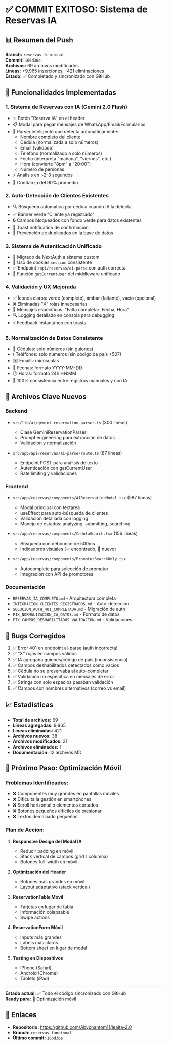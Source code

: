 # ✅ COMMIT EXITOSO: Sistema de Reservas IA

## 📊 Resumen del Push

**Branch:** `reservas-funcional`  
**Commit:** `166d36e`  
**Archivos:** 69 archivos modificados  
**Líneas:** +9,965 inserciones, -421 eliminaciones  
**Estado:** ✅ Completado y sincronizado con GitHub

## 🎯 Funcionalidades Implementadas

### 1. **Sistema de Reservas con IA (Gemini 2.0 Flash)**
- ✨ Botón "Reserva IA" en el header
- 📋 Modal para pegar mensajes de WhatsApp/Email/Formularios
- 🤖 Parser inteligente que detecta automáticamente:
  - Nombre completo del cliente
  - Cédula (normalizada a solo números)
  - Email (validado)
  - Teléfono (normalizado a solo números)
  - Fecha (interpreta "mañana", "viernes", etc.)
  - Hora (convierte "8pm" a "20:00")
  - Número de personas
- ⚡ Análisis en ~2-3 segundos
- 🎯 Confianza del 90% promedio

### 2. **Auto-Detección de Clientes Existentes**
- 🔍 Búsqueda automática por cédula cuando IA la detecta
- ✅ Banner verde "Cliente ya registrado"
- 🔒 Campos bloqueados con fondo verde para datos existentes
- 📱 Toast notification de confirmación
- 🚫 Prevención de duplicados en la base de datos

### 3. **Sistema de Autenticación Unificado**
- 🔐 Migrado de NextAuth a sistema custom
- 🍪 Uso de cookies `session` consistente
- ✅ Endpoint `/api/reservas/ai-parse` con auth correcta
- 🔧 Función `getCurrentUser` del middleware unificado

### 4. **Validación y UX Mejorada**
- ✅ Íconos claros: verde (completo), ámbar (faltante), vacío (opcional)
- ❌ Eliminadas "X" rojas innecesarias
- 📝 Mensajes específicos: "Falta completar: Fecha, Hora"
- 🔍 Logging detallado en consola para debugging
- ⚡ Feedback instantáneo con toasts

### 5. **Normalización de Datos Consistente**
- 🔢 Cédulas: solo números (sin guiones)
- 📞 Teléfonos: solo números (sin código de país +507)
- ✉️ Emails: minúsculas
- 📅 Fechas: formato YYYY-MM-DD
- 🕐 Horas: formato 24h HH:MM
- 🎯 100% consistencia entre registros manuales y con IA

## 📁 Archivos Clave Nuevos

### Backend
- `src/lib/ai/gemini-reservation-parser.ts` (300 líneas)
  - Clase GeminiReservationParser
  - Prompt engineering para extracción de datos
  - Validación y normalización
  
- `src/app/api/reservas/ai-parse/route.ts` (87 líneas)
  - Endpoint POST para análisis de texto
  - Autenticación con getCurrentUser
  - Rate limiting y validaciones

### Frontend
- `src/app/reservas/components/AIReservationModal.tsx` (587 líneas)
  - Modal principal con textarea
  - useEffect para auto-búsqueda de clientes
  - Validación detallada con logging
  - Manejo de estados: analyzing, submitting, searching
  
- `src/app/reservas/components/CedulaSearch.tsx` (156 líneas)
  - Búsqueda con debounce de 500ms
  - Indicadores visuales (✓ encontrado, 🔔 nuevo)
  
- `src/app/reservas/components/PromotorSearchOnly.tsx`
  - Autocomplete para selección de promotor
  - Integración con API de promotores

### Documentación
- `RESERVAS_IA_COMPLETO.md` - Arquitectura completa
- `INTEGRACION_CLIENTES_REGISTRADOS.md` - Auto-detección
- `SOLUCION_AUTH_401_COMPLETADA.md` - Migración de auth
- `FIX_NORMALIZACION_IA_DATOS.md` - Formato de datos
- `FIX_CAMPOS_DESHABILITADOS_VALIDACION.md` - Validaciones

## 🐛 Bugs Corregidos

1. ✅ Error 401 en endpoint ai-parse (auth incorrecta)
2. ✅ "X" rojas en campos válidos
3. ✅ IA agregaba guiones/código de país (inconsistencia)
4. ✅ Campos deshabilitados detectados como vacíos
5. ✅ Cédula no se preservaba al auto-completar
6. ✅ Validación no específica en mensajes de error
7. ✅ Strings con solo espacios pasaban validación
8. ✅ Campos con nombres alternativos (correo vs email)

## 📈 Estadísticas

- **Total de archivos:** 69
- **Líneas agregadas:** 9,965
- **Líneas eliminadas:** 421
- **Archivos nuevos:** 38
- **Archivos modificados:** 21
- **Archivos eliminados:** 1
- **Documentación:** 12 archivos MD

## 🚀 Próximo Paso: Optimización Móvil

### Problemas Identificados:
- ❌ Componentes muy grandes en pantallas móviles
- ❌ Dificulta la gestión en smartphones
- ❌ Scroll horizontal o elementos cortados
- ❌ Botones pequeños difíciles de presionar
- ❌ Textos demasiado pequeños

### Plan de Acción:
1. **Responsive Design del Modal IA**
   - Reducir padding en móvil
   - Stack vertical de campos (grid 1 columna)
   - Botones full-width en móvil
   
2. **Optimización del Header**
   - Botones más grandes en móvil
   - Layout adaptativo (stack vertical)
   
3. **ReservationTable Móvil**
   - Tarjetas en lugar de tabla
   - Información colapsable
   - Swipe actions
   
4. **ReservationForm Móvil**
   - Inputs más grandes
   - Labels más claros
   - Bottom sheet en lugar de modal

5. **Testing en Dispositivos**
   - iPhone (Safari)
   - Android (Chrome)
   - Tablets (iPad)

---

**Estado actual:** ✅ Todo el código sincronizado con GitHub  
**Ready para:** 📱 Optimización móvil

## 🔗 Enlaces

- **Repositorio:** https://github.com/Abyphantom11/lealta-2.0
- **Branch:** `reservas-funcional`
- **Último commit:** `166d36e`
